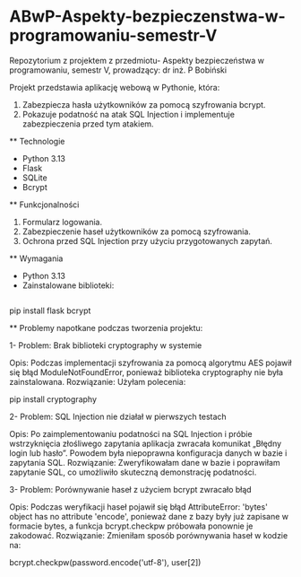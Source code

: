 # ABwP-Aspekty-bezpieczenstwa-w-programowaniu-semestr-V
Repozytorium z projektem z przedmiotu- Aspekty bezpieczeństwa w programowaniu, semestr V, prowadzący: dr inż. P Bobiński

Projekt przedstawia aplikację webową w Pythonie, która:
1. Zabezpiecza hasła użytkowników za pomocą szyfrowania bcrypt.
2. Pokazuje podatność na atak SQL Injection i implementuje zabezpieczenia przed tym atakiem.

** Technologie
- Python 3.13
- Flask
- SQLite
- Bcrypt

** Funkcjonalności
1. Formularz logowania.
2. Zabezpieczenie haseł użytkowników za pomocą szyfrowania.
3. Ochrona przed SQL Injection przy użyciu przygotowanych zapytań.

** Wymagania 
- Python 3.13
- Zainstalowane biblioteki:
  ```bash
pip install flask bcrypt

** Problemy napotkane podczas tworzenia projektu:

1- Problem: Brak biblioteki cryptography w systemie

Opis: Podczas implementacji szyfrowania za pomocą algorytmu AES pojawił się błąd ModuleNotFoundError, ponieważ biblioteka cryptography nie była zainstalowana.
Rozwiązanie: Użyłam polecenia:

pip install cryptography

2- Problem: SQL Injection nie działał w pierwszych testach

Opis: Po zaimplementowaniu podatności na SQL Injection i próbie wstrzyknięcia złośliwego zapytania aplikacja zwracała komunikat „Błędny login lub hasło”. Powodem była niepoprawna konfiguracja danych w bazie i zapytania SQL.
Rozwiązanie: Zweryfikowałam dane w bazie i poprawiłam zapytanie SQL, co umożliwiło skuteczną demonstrację podatności.

3- Problem: Porównywanie haseł z użyciem bcrypt zwracało błąd

Opis: Podczas weryfikacji haseł pojawił się błąd AttributeError: 'bytes' object has no attribute 'encode', ponieważ dane z bazy były już zapisane w formacie bytes, a funkcja bcrypt.checkpw próbowała ponownie je zakodować.
Rozwiązanie: Zmieniłam sposób porównywania haseł w kodzie na:

bcrypt.checkpw(password.encode('utf-8'), user[2])
